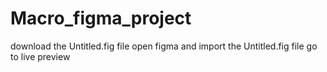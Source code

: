 # Macro_figma_project
download the Untitled.fig file
open figma and import the Untitled.fig file
go to live preview
